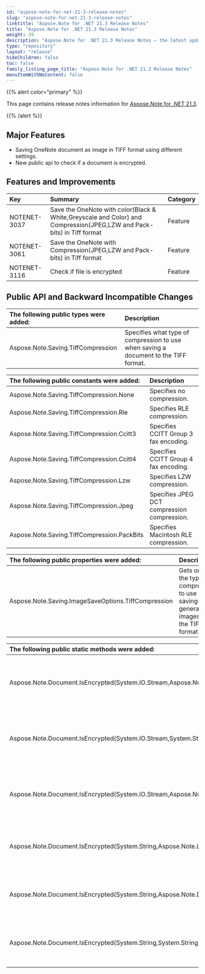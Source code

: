 ```yaml
---
id: "aspose-note-for-net-21-3-release-notes"
slug: "aspose-note-for-net-21-3-release-notes"
linktitle: "Aspose.Note for .NET 21.3 Release Notes"
title: "Aspose.Note for .NET 21.3 Release Notes"
weight: 39
description: "Aspose.Note for .NET 21.3 Release Notes – the latest updates and fixes."
type: "repository"
layout: "release"
hideChildren: false
toc: false
family_listing_page_title: "Aspose.Note for .NET 21.3 Release Notes"
menuItemWithNoContent: false
---
```


{{% alert color="primary" %}} 

This page contains release notes information for [Aspose.Note for .NET 21.3](https://releases.aspose.com/note/net/new-releases/aspose.note-for-.net-21.3/).

{{% /alert %}} 

## **Major Features**
- Saving OneNote document as image in TIFF format using different settings.
- New public api to check if a document is encrypted.

## **Features and Improvements**

|**Key**|**Summary**|**Category**|
| :- | :- | :- |
|NOTENET-3037|Save the OneNote with color(Black & White,Greyscale and Color) and Compression(JPEG,LZW and Pack-bits) in Tiff format|Feature|
|NOTENET-3061|Save the OneNote with Compression(JPEG,LZW and Pack-bits) in Tiff format|Feature|
|NOTENET-3116|Check if file is encrypted|Feature|

## **Public API and Backward Incompatible Changes**

|**The following public types were added:**|**Description**|
| :- | :- |
|Aspose.Note.Saving.TiffCompression|Specifies what type of compression to use when saving a document to the TIFF format.|

|**The following public constants were added:**|**Description**|
| :- | :- |
|Aspose.Note.Saving.TiffCompression.None|Specifies no compression.|
|Aspose.Note.Saving.TiffCompression.Rle|Specifies RLE compression.|
|Aspose.Note.Saving.TiffCompression.Ccitt3|Specifies CCITT Group 3 fax encoding.|
|Aspose.Note.Saving.TiffCompression.Ccitt4|Specifies CCITT Group 4 fax encoding.|
|Aspose.Note.Saving.TiffCompression.Lzw|Specifies LZW compression.|
|Aspose.Note.Saving.TiffCompression.Jpeg|Specifies JPEG DCT compression compression.|
|Aspose.Note.Saving.TiffCompression.PackBits|Specifies Macintosh RLE compression.|

|**The following public properties were added:**|**Description**|
| :- | :- |
|Aspose.Note.Saving.ImageSaveOptions.TiffCompression|Gets or sets the type of compression to use when saving generated images to the TIFF format.|

|**The following public static methods were added:**|**Description**|
| :- | :- |
|Aspose.Note.Document.IsEncrypted(System.IO.Stream,Aspose.Note.LoadOptions,Aspose.Note.Document@)|Tries to open an existing OneNote document from a stream.|
|Aspose.Note.Document.IsEncrypted(System.IO.Stream,System.String,Aspose.Note.Document@)|Tries to open an existing OneNote document from a stream.|
|Aspose.Note.Document.IsEncrypted(System.IO.Stream,Aspose.Note.Document@)|Tries to open an existing OneNote document from a stream.|
|Aspose.Note.Document.IsEncrypted(System.String,Aspose.Note.LoadOptions,Aspose.Note.Document@)|Tries to open an existing OneNote document from a file.|
|Aspose.Note.Document.IsEncrypted(System.String,Aspose.Note.Document@)|Tries to open an existing OneNote document from a file.|
|Aspose.Note.Document.IsEncrypted(System.String,System.String,Aspose.Note.Document@)|Tries to open an existing OneNote document from a file.|